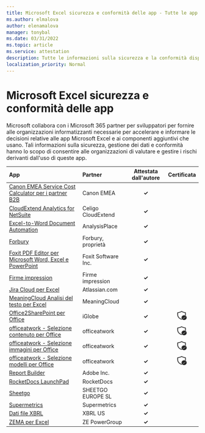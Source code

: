 ```yaml
---
title: Microsoft Excel sicurezza e conformità delle app - Tutte le app
ms.author: elmalova
author: elenamalova
manager: tonybal
ms.date: 03/31/2022
ms.topic: article
ms.service: attestation
description: Tutte le informazioni sulla sicurezza e la conformità disponibili per tutte le Microsoft Excel app.
localization_priority: Normal
---
```

# <a name="microsoft-excel-apps-security-and-compliance"></a>Microsoft Excel sicurezza e conformità delle app

Microsoft collabora con i Microsoft 365 partner per sviluppatori per fornire alle organizzazioni informatizzanti necessarie per accelerare e informare le decisioni relative alle app Microsoft Excel e ai componenti aggiuntivi che usano. Tali informazioni sulla sicurezza, gestione dei dati e conformità hanno lo scopo di consentire alle organizzazioni di valutare e gestire i rischi derivanti dall'uso di queste app.

| **App** | **Partner** | **Attestata dall'autore** | **Certificata** |
|:--------|:------------|:----------------------:|:-------------:|
| [Canon EMEA Service Cost Calculator per i partner B2B](./canon-emea-service-cost-calculator-for-b2b-partners.md) | Canon EMEA | **✓** |  |
| [CloudExtend Analytics for NetSuite](./celigo-cloudextend-analytics-for-netsuite.md) | Celigo CloudExtend | **✓** |  |
| [Excel-to-Word Document Automation](./analysisplace-excel-to-word-document-automation.md) | AnalysisPlace | **✓** |  |
| [Forbury](./forbury-property.md) | Forbury, proprietà | **✓** |  |
| [Foxit PDF Editor per Microsoft Word, Excel e PowerPoint](./foxit-software-inc-pdf-editor-for-microsoft-word-excel-and-powerpoint.md) | Foxit Software Inc. | **✓** |  |
| [Firme impression](./impression-signatures.md) | Firme impression | **✓** |  |
| [Jira Cloud per Excel](./atlassiancom-jira-cloud-for-excel.md) | Atlassian.com | **✓** |  |
| [MeaningCloud Analisi del testo per Excel](./meaningcloud-text-analytics-for-excel.md) | MeaningCloud | **✓** |  |
| [Office2SharePoint per Office](./iglobe-office2sharepoint-for-office.md) | iGlobe | **✓** | <img alt="Certified application badge" src="../media/certified-badge.png" height="25" width="25" /> |
| [officeatwork - Selezione contenuto per Office](./officeatwork-officeatworkcontent-chooser-for-office.md) | officeatwork | **✓** | <img alt="Certified application badge" src="../media/certified-badge.png" height="25" width="25" /> |
| [officeatwork - Selezione immagini per Office](./officeatwork-officeatworkimage-chooser-for-office.md) | officeatwork | **✓** | <img alt="Certified application badge" src="../media/certified-badge.png" height="25" width="25" /> |
| [officeatwork - Selezione modelli per Office](./officeatwork-officeatworktemplate-chooser-for-office.md) | officeatwork | **✓** | <img alt="Certified application badge" src="../media/certified-badge.png" height="25" width="25" /> |
| [Report Builder](./adobe-inc-report-builder.md) | Adobe Inc. | **✓** |  |
| [RocketDocs LaunchPad](./rocketdocs-launchpad.md) | RocketDocs | **✓** |  |
| [Sheetgo](./sheetgo-europe-sl.md) | SHEETGO EUROPE SL | **✓** |  |
| [Supermetrics](./supermetrics.md) | Supermetrics | **✓** |  |
| [Dati file XBRL](./xbrl-us-filed-data.md) | XBRL US | **✓** |  |
| [ZEMA per Excel](./ze-powergroup-zema-for-excel.md) | ZE PowerGroup | **✓** |  |
